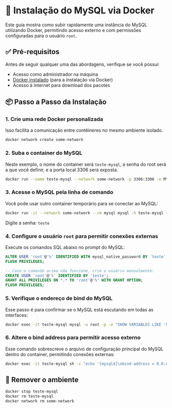 # 🐳 Instalação do MySQL via Docker

Este guia mostra como subir rapidamente uma instância do MySQL utilizando Docker, permitindo acesso externo e com permissões configuradas para o usuário `root`.

## ✅ Pré-requisitos

Antes de seguir qualquer uma das abordagens, verifique se você possui:

- Acesso como administrador na máquina
- [Docker instalado](https://www.docker.com/get-started) (para a instalação via Docker)
- Acesso à internet para download dos pacotes

## 📦 Passo a Passo da Instalação

### 1. Crie uma rede Docker personalizada

Isso facilita a comunicação entre contêineres no mesmo ambiente isolado.

```bash
docker network create some-network
```

### 2. Suba o container do MySQL

Neste exemplo, o nome do container será `teste-mysql`, a senha do root será a que você definir, e a porta local 3306 será exposta.

```bash
docker run --name teste-mysql --network some-network -p 3306:3306 -e MYSQL_ROOT_PASSWORD=teste -d mysql:latest
```

### 3. Acesse o MySQL pela linha de comando

Você pode usar outro container temporário para se conectar ao MySQL:

```bash
docker run -it --network some-network --rm mysql mysql -h teste-mysql -u root -p
```

Digite a senha: `teste`


### 4. Configure o usuário `root` para permitir conexões externas

Execute os comandos SQL abaixo no prompt do MySQL:

```sql
ALTER USER 'root'@'%' IDENTIFIED WITH mysql_native_password BY 'teste';
FLUSH PRIVILEGES;

-- Caso o comando acima não funcione, crie o usuário manualmente:
CREATE USER 'root'@'%' IDENTIFIED BY 'teste';
GRANT ALL PRIVILEGES ON *.* TO 'root'@'%' WITH GRANT OPTION;
FLUSH PRIVILEGES;
```

### 5. Verifique o endereço de bind do MySQL

Esse passo é para confirmar se o MySQL está escutando em todas as interfaces:

```bash
docker exec -it teste-mysql mysql -u root -p -e "SHOW VARIABLES LIKE 'bind_address';"
```

### 6. Altere o bind address para permitir acesso externo

Esse comando sobrescreve o arquivo de configuração principal do MySQL dentro do container, permitindo conexões externas:

```bash
docker exec -it teste-mysql sh -c "echo '[mysqld]\nbind-address = 0.0.0.0' > /etc/mysql/my.cnf"
```

## 🧹 Remover o ambiente

```bash
docker stop teste-mysql
docker rm teste-mysql
docker network rm some-network
```